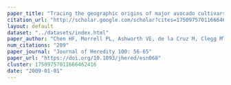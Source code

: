 ```yaml
---
paper_title: "Tracing the geographic origins of major avocado cultivars"
citation_url: "http://scholar.google.com/scholar?cites=17509757011666462416&as_sdt=5,24&sciodt=0,24&hl=en"
layout: default
dataset: "../datasets/index.html"
paper_author: "Chen HF, Morrell PL, Ashworth VE, de la Cruz M, Clegg MT"
num_citations: "209"
paper_journal: "Journal of Heredity 100: 56-65"
paper_url: "https://doi.org/10.1093/jhered/esn068"
cluster: 17509757011666462416
date: "2009-01-01"
---
```

